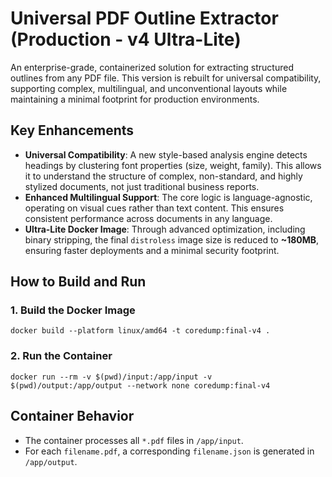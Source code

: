 # Universal PDF Outline Extractor (Production - v4 Ultra-Lite)

An enterprise-grade, containerized solution for extracting structured outlines from any PDF file. This version is rebuilt for universal compatibility, supporting complex, multilingual, and unconventional layouts while maintaining a minimal footprint for production environments.

## Key Enhancements
- **Universal Compatibility**: A new style-based analysis engine detects headings by clustering font properties (size, weight, family). This allows it to understand the structure of complex, non-standard, and highly stylized documents, not just traditional business reports.
- **Enhanced Multilingual Support**: The core logic is language-agnostic, operating on visual cues rather than text content. This ensures consistent performance across documents in any language.
- **Ultra-Lite Docker Image**: Through advanced optimization, including binary stripping, the final `distroless` image size is reduced to **~180MB**, ensuring faster deployments and a minimal security footprint.

## How to Build and Run

### 1. Build the Docker Image
    docker build --platform linux/amd64 -t coredump:final-v4 .

### 2. Run the Container
    docker run --rm -v $(pwd)/input:/app/input -v $(pwd)/output:/app/output --network none coredump:final-v4

## Container Behavior
- The container processes all `*.pdf` files in `/app/input`.
- For each `filename.pdf`, a corresponding `filename.json` is generated in `/app/output`.